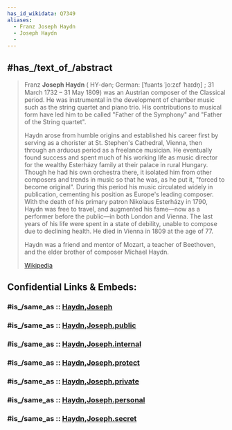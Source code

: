 ```yaml
---
has_id_wikidata: Q7349
aliases:
  - Franz Joseph Haydn
  - Joseph Haydn
  - 
---
```



## #has_/text_of_/abstract 

> Franz **Joseph Haydn** ( HY-dən; German: [ˈfʁants ˈjoːzɛf ˈhaɪdn̩] ; 31 March 1732 – 31 May 1809) 
> was an Austrian composer of the Classical period. 
> He was instrumental in the development of chamber music such as the string quartet and piano trio. 
> His contributions to musical form have led him to be called "Father of the Symphony" 
> and "Father of the String quartet".
>
> Haydn arose from humble origins and established his career first by serving as a chorister at St. Stephen's Cathedral, Vienna, then through an arduous period as a freelance musician. He eventually found success and spent much of his working life as music director for the wealthy Esterházy family at their palace in rural Hungary. Though he had his own orchestra there, it isolated him from other composers and trends in music so that he was, as he put it, "forced to become original". During this period his music circulated widely in publication, cementing his position as Europe's leading composer. With the death of his primary patron Nikolaus Esterházy in 1790, Haydn was free to travel, and augmented his fame—now as a performer before the public—in both London and Vienna. The last years of his life were spent in a state of debility, unable to compose due to declining health. He died in Vienna in 1809 at the age of 77.
>
> Haydn was a friend and mentor of Mozart, a teacher of Beethoven, and the elder brother of composer Michael Haydn.
>
> [Wikipedia](https://en.wikipedia.org/wiki/Joseph%20Haydn)


## Confidential Links & Embeds: 

### #is_/same_as :: [Haydn,Joseph](/_Standards/Society/Communication/Media/Music/Composer/Classic_Composers/Haydn,Joseph.md) 

### #is_/same_as :: [Haydn,Joseph.public](/_public/Society/Communication/Media/Music/Composer/Classic_Composers/Haydn,Joseph.public.md) 

### #is_/same_as :: [Haydn,Joseph.internal](/_internal/Society/Communication/Media/Music/Composer/Classic_Composers/Haydn,Joseph.internal.md) 

### #is_/same_as :: [Haydn,Joseph.protect](/_protect/Society/Communication/Media/Music/Composer/Classic_Composers/Haydn,Joseph.protect.md) 

### #is_/same_as :: [Haydn,Joseph.private](/_private/Society/Communication/Media/Music/Composer/Classic_Composers/Haydn,Joseph.private.md) 

### #is_/same_as :: [Haydn,Joseph.personal](/_personal/Society/Communication/Media/Music/Composer/Classic_Composers/Haydn,Joseph.personal.md) 

### #is_/same_as :: [Haydn,Joseph.secret](/_secret/Society/Communication/Media/Music/Composer/Classic_Composers/Haydn,Joseph.secret.md)

